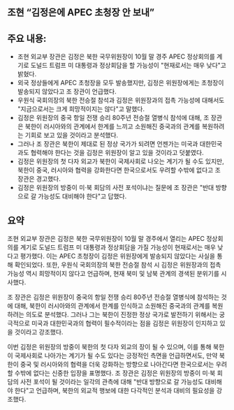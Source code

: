 ## 조현 “김정은에 APEC 초청장 안 보내”

## 주요 내용:
*   조현 외교부 장관은 김정은 북한 국무위원장이 10월 말 경주 APEC 정상회의를 계기로 도널드 트럼프 미 대통령과 정상회담을 할 가능성이 "현재로서는 매우 낮다"고 밝혔다.
*   외국 정상들에게 APEC 초청장을 모두 발송했지만, 김정은 위원장에게는 초청장이 발송되지 않았다고 조 장관이 언급했다.
*   우원식 국회의장의 북한 전승절 참석과 김정은 위원장과의 접촉 가능성에 대해서도 "지금으로서는 크게 희망적이지는 않다"고 말했다.
*   김정은 위원장의 중국 항일 전쟁 승리 80주년 전승절 열병식 참석에 대해, 조 장관은 북한이 러시아와의 관계에서 한계를 느끼고 소원해진 중국과의 관계를 복원하려는 기회로 보고 있을 것이라고 분석했다.
*   그러나 조 장관은 북한이 제대로 된 정상 국가가 되려면 언젠가는 미국과 대한민국과도 협력해야 한다는 것을 김정은 위원장이 알고 있을 것이라고 덧붙였다.
*   김정은 위원장의 첫 다자 외교가 북한이 국제사회로 나오는 계기가 될 수도 있지만, 북한이 중국, 러시아와 협력을 강화한다면 한국으로서도 우려할 수밖에 없다고 조 장관은 경고했다.
*   김정은 위원장의 방중이 미·북 회담의 사전 포석이냐는 질문에 조 장관은 "반대 방향으로 갈 가능성도 대비해야 한다"고 답했다.

## 요약

조현 외교부 장관은 김정은 북한 국무위원장이 10월 말 경주에서 열리는 APEC 정상회의를 계기로 도널드 트럼프 미 대통령과 정상회담을 가질 가능성이 현재로서는 매우 낮다고 평가했다. 이는 APEC 초청장이 김정은 위원장에게 발송되지 않았다는 사실을 통해 확인되었다. 또한, 우원식 국회의장의 북한 전승절 참석 시 김정은 위원장과의 접촉 가능성 역시 희망적이지 않다고 언급하며, 현재 북미 및 남북 관계의 경색된 분위기를 시사했다.

조 장관은 김정은 위원장이 중국의 항일 전쟁 승리 80주년 전승절 열병식에 참석하는 것에 대해, 북한이 러시아와의 관계에서 한계를 인식하고 소원해진 중국과의 관계를 복원하려는 의도로 분석했다. 그러나 그는 북한이 진정한 정상 국가로 발전하기 위해서는 궁극적으로 미국과 대한민국과의 협력이 필수적이라는 점을 김정은 위원장이 인지하고 있을 것이라고 강조했다.

이번 김정은 위원장의 방중이 북한의 첫 다자 외교의 장이 될 수 있으며, 이를 통해 북한이 국제사회로 나아가는 계기가 될 수도 있다는 긍정적인 측면을 언급하면서도, 만약 북한이 중국 및 러시아와의 협력을 더욱 강화하는 방향으로 나아간다면 한국으로서는 우려할 수밖에 없다는 신중한 입장을 표명했다. 조 장관은 김정은 위원장의 방중이 미·북 회담의 사전 포석이 될 것이라는 일각의 관측에 대해 "반대 방향으로 갈 가능성도 대비해야 한다"고 언급하며, 북한의 외교적 행보에 대한 다각적인 분석과 대비의 필요성을 강조했다.